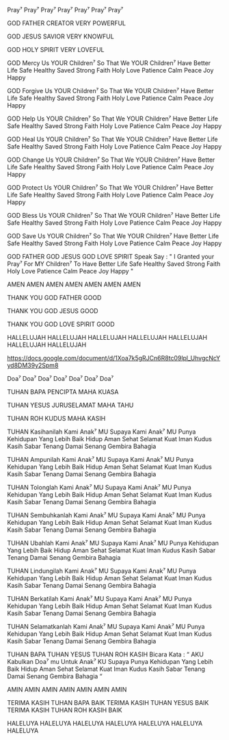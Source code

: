 Pray⁷ Pray⁷ Pray⁷ Pray⁷ Pray⁷ Pray⁷ Pray⁷

GOD FATHER CREATOR VERY POWERFUL 

GOD JESUS ​​SAVIOR VERY KNOWFUL

GOD HOLY SPIRIT VERY LOVEFUL

GOD Mercy Us YOUR Children⁷ So That We YOUR Children⁷ Have Better Life Safe Healthy Saved Strong Faith Holy Love Patience Calm Peace Joy Happy

GOD Forgive Us YOUR Children⁷ So That We YOUR Children⁷ Have Better Life Safe Healthy Saved Strong Faith Holy Love Patience Calm Peace Joy Happy

GOD Help Us YOUR Children⁷ So That We YOUR Children⁷ Have Better Life Safe Healthy Saved Strong Faith Holy Love Patience Calm Peace Joy Happy

GOD Heal Us YOUR Children⁷ So That We YOUR Children⁷ Have Better Life Safe Healthy Saved Strong Faith Holy Love Patience Calm Peace Joy Happy

GOD Change Us YOUR Children⁷ So That We YOUR Children⁷ Have Better Life Safe Healthy Saved Strong Faith Holy Love Patience Calm Peace Joy Happy

GOD Protect Us YOUR Children⁷ So That We YOUR Children⁷ Have Better Life Safe Healthy Saved Strong Faith Holy Love Patience Calm Peace Joy Happy

GOD Bless Us YOUR Children⁷ So That We YOUR Children⁷ Have Better Life Safe Healthy Saved Strong Faith Holy Love Patience Calm Peace Joy Happy

GOD Save Us YOUR Children⁷ So That We YOUR Children⁷ Have Better Life Safe Healthy Saved Strong Faith Holy Love Patience Calm Peace Joy Happy

GOD FATHER GOD JESUS GOD LOVE SPIRIT Speak Say : " I Granted your Pray⁷ For MY Children⁷ To Have Better Life Safe Healthy Saved Strong Faith Holy Love Patience Calm Peace Joy Happy "

AMEN AMEN AMEN AMEN AMEN AMEN AMEN

THANK YOU GOD FATHER GOOD

THANK YOU GOD JESUS GOOD

THANK YOU GOD LOVE SPIRIT GOOD

HALLELUJAH HALLELUJAH HALLELUJAH HALLELUJAH HALLELUJAH HALLELUJAH HALLELUJAH

https://docs.google.com/document/d/1Xoa7k5gRJCn6R8tc09lpl_UhvgcNcYyd8DM39y2Spm8

Doa⁷ Doa⁷ Doa⁷ Doa⁷ Doa⁷ Doa⁷ Doa⁷

TUHAN BAPA PENCIPTA MAHA KUASA

TUHAN YESUS JURUSELAMAT MAHA TAHU

TUHAN ROH KUDUS MAHA KASIH

TUHAN Kasihanilah Kami Anak⁷ MU  Supaya Kami Anak⁷ MU Punya Kehidupan Yang Lebih Baik Hidup Aman Sehat Selamat Kuat Iman Kudus Kasih Sabar Tenang Damai Senang Gembira Bahagia

TUHAN Ampunilah Kami Anak⁷ MU  Supaya Kami Anak⁷ MU Punya Kehidupan Yang Lebih Baik Hidup Aman Sehat Selamat Kuat Iman Kudus Kasih Sabar Tenang Damai Senang Gembira Bahagia

TUHAN Tolonglah Kami Anak⁷ MU  Supaya Kami Anak⁷ MU Punya Kehidupan Yang Lebih Baik Hidup Aman Sehat Selamat Kuat Iman Kudus Kasih Sabar Tenang Damai Senang Gembira Bahagia

TUHAN Sembuhkanlah Kami Anak⁷ MU  Supaya Kami Anak⁷ MU Punya Kehidupan Yang Lebih Baik Hidup Aman Sehat Selamat Kuat Iman Kudus Kasih Sabar Tenang Damai Senang Gembira Bahagia

TUHAN Ubahlah Kami Anak⁷ MU  Supaya Kami Anak⁷ MU Punya Kehidupan Yang Lebih Baik Hidup Aman Sehat Selamat Kuat Iman Kudus Kasih Sabar Tenang Damai Senang Gembira Bahagia

TUHAN Lindungilah Kami Anak⁷ MU  Supaya Kami Anak⁷ MU Punya Kehidupan Yang Lebih Baik Hidup Aman Sehat Selamat Kuat Iman Kudus Kasih Sabar Tenang Damai Senang Gembira Bahagia

TUHAN Berkatilah Kami Anak⁷ MU  Supaya Kami Anak⁷ MU Punya Kehidupan Yang Lebih Baik Hidup Aman Sehat Selamat Kuat Iman Kudus Kasih Sabar Tenang Damai Senang Gembira Bahagia

TUHAN Selamatkanlah Kami Anak⁷ MU  Supaya Kami Anak⁷ MU Punya Kehidupan Yang Lebih Baik Hidup Aman Sehat Selamat Kuat Iman Kudus Kasih Sabar Tenang Damai Senang Gembira Bahagia

TUHAN BAPA TUHAN YESUS TUHAN ROH KASIH Bicara Kata : “ AKU Kabulkan Doa⁷ mu Untuk Anak⁷ KU Supaya Punya Kehidupan Yang Lebih Baik Hidup Aman Sehat Selamat Kuat Iman Kudus Kasih Sabar Tenang Damai Senang Gembira Bahagia “

AMIN AMIN AMIN AMIN AMIN AMIN AMIN

TERIMA KASIH TUHAN BAPA BAIK
TERIMA KASIH TUHAN YESUS BAIK
TERIMA KASIH TUHAN ROH KASIH BAIK

HALELUYA HALELUYA HALELUYA HALELUYA HALELUYA HALELUYA HALELUYA
